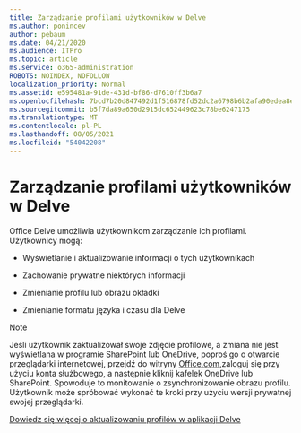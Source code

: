 ```yaml
---
title: Zarządzanie profilami użytkowników w Delve
ms.author: ponincev
author: pebaum
ms.date: 04/21/2020
ms.audience: ITPro
ms.topic: article
ms.service: o365-administration
ROBOTS: NOINDEX, NOFOLLOW
localization_priority: Normal
ms.assetid: e595481a-91de-431d-bf86-d7610ff3b6a7
ms.openlocfilehash: 7bcd7b20d847492d1f516878fd52dc2a6798b6b2afa90edea8eb4e460834a4eb
ms.sourcegitcommit: b5f7da89a650d2915dc652449623c78be6247175
ms.translationtype: MT
ms.contentlocale: pl-PL
ms.lasthandoff: 08/05/2021
ms.locfileid: "54042208"
---
```

# <a name="manage-user-profiles-in-delve"></a>Zarządzanie profilami użytkowników w Delve

Office Delve umożliwia użytkownikom zarządzanie ich profilami. Użytkownicy mogą:
  
- Wyświetlanie i aktualizowanie informacji o tych użytkownikach
    
- Zachowanie prywatne niektórych informacji
    
- Zmienianie profilu lub obrazu okładki
    
- Zmienianie formatu języka i czasu dla Delve
    
> [!NOTE]
> Jeśli użytkownik zaktualizował swoje zdjęcie profilowe, a zmiana nie jest wyświetlana w programie SharePoint lub OneDrive, poproś go o otwarcie przeglądarki internetowej, przejdź do witryny [Office.com,](https://www.office.com)zaloguj się przy użyciu konta służbowego, a następnie kliknij kafelek OneDrive lub SharePoint. Spowoduje to monitowanie o zsynchronizowanie obrazu profilu. Użytkownik może spróbować wykonać te kroki przy użyciu wersji prywatnej swojej przeglądarki. 
  
[Dowiedz się więcej o aktualizowaniu profilów w aplikacji Delve](https://go.microsoft.com/fwlink/?linkid=735070)
  

